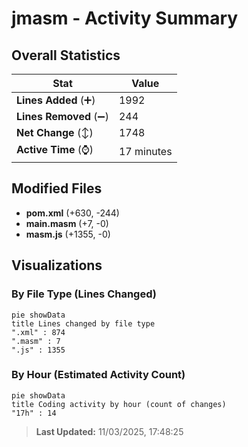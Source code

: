 # jmasm - Activity Summary 

## Overall Statistics

| Stat                   | Value                                                             |
| ---------------------- | ----------------------------------------------------------------- |
| **Lines Added** (➕)   | 1992                                          |
| **Lines Removed** (➖) | 244                                        |
| **Net Change** (↕)    | 1748                |
| **Active Time** (⌚)   | 17 minutes |


## Modified Files
- **pom.xml** (+630, -244)
- **main.masm** (+7, -0)
- **masm.js** (+1355, -0)

## Visualizations

### By File Type (Lines Changed)

```mermaid
pie showData
title Lines changed by file type
".xml" : 874
".masm" : 7
".js" : 1355
```

### By Hour (Estimated Activity Count)

```mermaid
pie showData
title Coding activity by hour (count of changes)
"17h" : 14
```


> **Last Updated:** 11/03/2025, 17:48:25